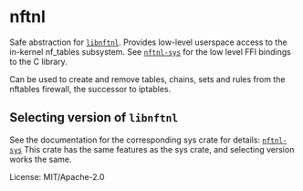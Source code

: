 # nftnl

Safe abstraction for [`libnftnl`]. Provides low-level userspace access to the in-kernel
nf_tables subsystem. See [`nftnl-sys`] for the low level FFI bindings to the C library.

Can be used to create and remove tables, chains, sets and rules from the nftables firewall,
the successor to iptables.

## Selecting version of `libnftnl`

See the documentation for the corresponding sys crate for details: [`nftnl-sys`]
This crate has the same features as the sys crate, and selecting version works the same.

[`libnftnl`]: https://netfilter.org/projects/libnftnl/
[`nftnl-sys`]: https://crates.io/crates/nftnl-sys

License: MIT/Apache-2.0
